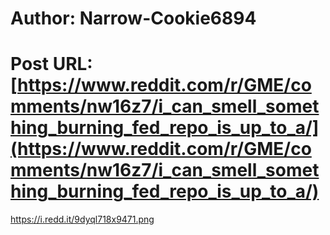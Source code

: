 # Author: Narrow-Cookie6894
# Post URL: [https://www.reddit.com/r/GME/comments/nw16z7/i_can_smell_something_burning_fed_repo_is_up_to_a/](https://www.reddit.com/r/GME/comments/nw16z7/i_can_smell_something_burning_fed_repo_is_up_to_a/)


https://i.redd.it/9dyql718x9471.png